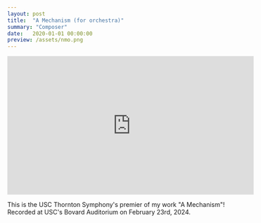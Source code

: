```yaml
---
layout: post
title:  "A Mechanism (for orchestra)"
summary: "Composer"
date:   2020-01-01 00:00:00
preview: /assets/nmo.png
---
```


 <iframe width="560" height="315" src="https://www.youtube.com/embed/Zlc8eAQh0Mk?si=aEQw0ufvb6Zx8QDR" title="YouTube video player" frameborder="0" allow="accelerometer; autoplay; clipboard-write; encrypted-media; gyroscope; picture-in-picture; web-share" referrerpolicy="strict-origin-when-cross-origin" allowfullscreen></iframe>

 This is the USC Thornton Symphony's premier of my work "A Mechanism"! Recorded at USC's Bovard Auditorium on February 23rd, 2024.